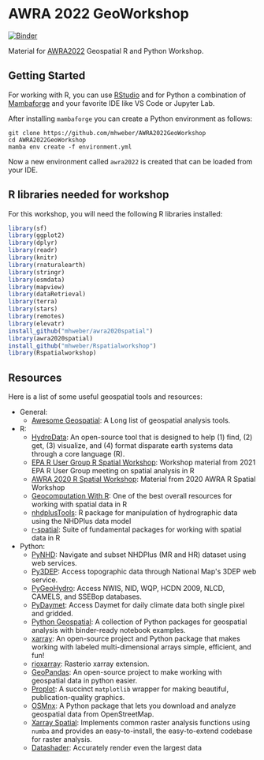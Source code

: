 # AWRA 2022 GeoWorkshop

[![Binder](https://mybinder.org/badge_logo.svg)](https://mybinder.org/v2/gh/cheginit/AWRA2022GeoWorkshop/HEAD)

Material for [AWRA2022](https://www.awra.org/Members/Events_and_Education/Events/2022_GIS_Conference/2022_GWTC_Workshops.aspx)
Geospatial R and Python Workshop.

## Getting Started

For working with R, you can use [RStudio](https://www.rstudio.com/) and for Python
a combination of [Mambaforge](https://github.com/conda-forge/miniforge) and your favorite
IDE like VS Code or Jupyter Lab.

After installing `mambaforge` you can create a Python environment as follows:

```console
git clone https://github.com/mhweber/AWRA2022GeoWorkshop
cd AWRA2022GeoWorkshop
mamba env create -f environment.yml
```

Now a new environment called `awra2022` is created that can be loaded from your IDE.

## R libraries needed for workshop
For this workshop, you will need the following R libraries installed:

```r
library(sf)
library(ggplot2)
library(dplyr)
library(readr)
library(knitr)
library(rnaturalearth)
library(stringr)
library(osmdata)
library(mapview)
library(dataRetrieval)
library(terra)
library(stars)
library(remotes)
library(elevatr)
install_github("mhweber/awra2020spatial")
library(awra2020spatial)
install_github("mhweber/Rspatialworkshop")
library(Rspatialworkshop)
```
## Resources

Here is a list of some useful geospatial tools and resources:

* General:
  * [Awesome Geospatial](https://github.com/sacridini/Awesome-Geospatial):
    A Long list of geospatial analysis tools.
* R:
  * [HydroData](https://mikejohnson51.github.io/HydroData/):
    An open-source tool that is designed
    to help (1) find, (2) get, (3) visualize, and (4) format disparate earth systems data through
    a core language (R).
  * [EPA R User Group R Spatial Workshop](https://mhweber.github.io/R-User-Group-Spatial-Workshop-2021/):
    Workshop material from 2021 EPA R User Group meeting on spatial analysis in R
  * [AWRA 2020 R Spatial Workshop](https://mhweber.github.io/AWRA_2020_R_Spatial/):
    Material from 2020 AWRA R Spatial Workshop
  * [Geocomputation With R](https://geocompr.robinlovelace.net/):
    One of the best overall resources for working with spatial data in R
  * [nhdplusTools](https://usgs-r.github.io/nhdplusTools/):
    R package for manipulation of hydrographic data using the NHDPlus data model
  * [r-spatial](https://github.com/r-spatial):
    Suite of fundamental packages for working with spatial data in R
* Python:
  * [PyNHD](https://docs.hyriver.io/en/latest/readme/pynhd.html):
    Navigate and subset NHDPlus (MR and HR) dataset using web services.
  * [Py3DEP](https://docs.hyriver.io/en/latest/readme/py3dep.html):
    Access topographic data through National Map's 3DEP web service.
  * [PyGeoHydro](https://docs.hyriver.io/en/latest/readme/pygeohydro.html):
    Access NWIS, NID, WQP, HCDN 2009, NLCD, CAMELS, and SSEBop databases.
  * [PyDaymet](https://docs.hyriver.io/en/latest/readme/pydaymet.html):
    Access Daymet for daily climate data both single pixel and gridded.
  * [Python Geospatial](https://github.com/giswqs/python-geospatial):
    A collection of Python packages for geospatial analysis with binder-ready notebook examples.
  * [xarray](https://xarray.pydata.org/en/stable/):
    An open-source project and Python package that makes working with labeled multi-dimensional
    arrays simple, efficient, and fun!
  * [rioxarray](https://corteva.github.io/rioxarray/stable/index.html):
    Rasterio xarray extension.
  * [GeoPandas](https://geopandas.org/en/stable/):
    An open-source project to make working with geospatial data in python easier.
  * [Proplot](https://proplot.readthedocs.io/en/stable/):
    A succinct `matplotlib` wrapper for making beautiful, publication-quality graphics.
  * [OSMnx](https://github.com/gboeing/osmnx):
    A Python package that lets you download and analyze geospatial data from OpenStreetMap.
  * [Xarray Spatial](https://xarray-spatial.org/master/index.html):
    Implements common raster analysis functions using `numba` and provides an easy-to-install,
    the easy-to-extend codebase for raster analysis.
  * [Datashader](https://datashader.org/):
    Accurately render even the largest data
